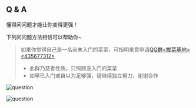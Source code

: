 ## Q & A

懂得问问题才能让你变得更强！

下列问问题方法相信可以帮助你~

> 如果你觉得自己是一名尚未入门的菜菜，可指明来意申请[QQ群<拔菜基地><435677312>](https://qm.qq.com/cgi-bin/qm/qr?k=H0XgG0qBYqgFHz2gTT-pPq7c5Qdmaycu&jump_from=webapi)
> * 此群乃慈善性质，只照顾没入门的菜菜
> * 如早已入门或自以为足够强，请继续独立努力，谢谢合作

![question](https://gitlab.com/h-document/singluar/-/raw/main/images/question1.png)

![question](https://gitlab.com/h-document/singluar/-/raw/main/images/question2.png)
